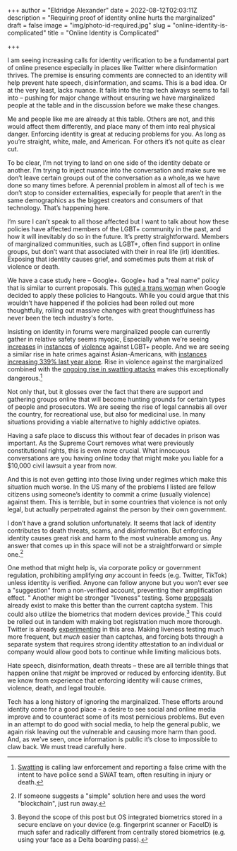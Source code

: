 +++
author = "Eldridge Alexander"
date = 2022-08-12T02:03:11Z
description = "Requiring proof of identity online hurts the marginalized"
draft = false
image = "img/photo-id-required.jpg"
slug = "online-identity-is-complicated"
title = "Online Identity is Complicated"

+++

I am seeing increasing calls for identity verification to be a fundamental part of online presence especially in places like Twitter where disinformation thrives. The premise is ensuring comments are connected to an identity will help prevent hate speech, disinformation, and scams. This is a bad idea. Or at the very least, lacks nuance. It falls into the trap tech always seems to fall into – pushing for major change without ensuring we have marginalized people at the table and in the discussion before we make these changes.

Me and people like me are already at this table. Others are not, and this would affect them differently, and place many of them into real physical danger. Enforcing identity is great at reducing problems for you. As long as you’re straight, white, male, and American. For others it’s not quite as clear cut. 

To be clear, I’m not trying to land on one side of the identity debate or another. I’m trying to inject nuance into the conversation and make sure we don’t leave certain groups out of the conversation as a whole,as we have done so many times before. A perennial problem in almost all of tech is we don’t stop to consider externalities, especially for people that aren’t in the same demographics as the biggest creators and consumers of that technology. That’s happening here. 

I’m sure I can’t speak to all those affected but I want to talk about how these policies have affected members of the LGBT+ community in the past, and how it will inevitably do so in the future. It’s pretty straightforward. Members of marginalized communities, such as LGBT+, often find support in online groups, but don’t want that associated with their in real life (irl) identities. Exposing that identity causes grief, and sometimes puts them at risk of violence or death.

We have a case study here – Google+. Google+ had a "real name" policy that is similar to current proposals. This [outed a trans woman](https://www.theguardian.com/technology/2014/jan/07/google-hangouts-faces-criticism-after-outing-trans-woman) when Google decided to apply these policies to Hangouts. While you could argue that this wouldn’t have happened if the policies had been rolled out more thoughtfully, rolling out massive changes with great thoughtfulness has never been the tech industry's forte. 

Insisting on identity in forums were marginalized people can currently gather in relative safety seems myopic, Especially when we’re seeing [increases](https://www.hrc.org/press-releases/new-fbi-hate-crimes-report-shows-increases-in-anti-lgbtq-attacks) in [instances](https://www.huffpost.com/entry/lgbtq-violence-trump_n_5a625035e4b002283002897b) of [violence](https://ucr.fbi.gov/hate-crime/2018/hate-crime) against LGBT+ people. And we are seeing a similar rise in hate crimes against Asian-Americans, with [instances increasing 339% last year alone](https://www.nbcnews.com/news/asian-america/anti-asian-hate-crimes-increased-339-percent-nationwide-last-year-repo-rcna14282). Rise in violence against the marginalized combined with the [ongoing rise in swatting attacks](https://arstechnica.com/gaming/2015/02/gamer-gets-swatted-while-streaming-before-60000-viewers/) makes this exceptionally dangerous.[^1]

[^1]: [Swatting](https://en.wikipedia.org/wiki/Swatting) is calling law enforcement and reporting a false crime with the intent to have police send a SWAT team, often resulting in injury or death.

Not only that, but it glosses over the fact that there are support and gathering groups online that will become hunting grounds for certain types of people and prosecutors. We are seeing the rise of legal cannabis all over the country, for recreational use, but also for medicinal use. In many situations providing a viable alternative to highly addictive opiates.

Having a safe place to discuss this without fear of decades in prison was important. 
As the Supreme Court removes what were previously constitutional rights, this is even more crucial. What innocuous conversations are you having online today that might make you liable for a $10,000 civil lawsuit a year from now. 

And this is not even getting into those living under regimes which make this situation much worse. In the US many of the problems I listed are fellow citizens using someone’s identity to commit a crime (usually violence) against them. This is terrible, but in some countries that violence is not only legal, but actually perpetrated against the person by their own government. 

I don’t have a grand solution unfortunately. It seems that lack of identity contributes to death threats, scams, and disinformation. But enforcing identity causes great risk and harm to the most vulnerable among us. Any answer that comes up in this space will not be a straightforward or simple one.[^2]

[^2]: If someone suggests a "simple" solution here and uses the word "blockchain", just run away.

One method that might help is, via corporate policy or government regulation, prohibiting amplifying *any* account in feeds (e.g. Twitter, TikTok) unless identity is verified. Anyone can follow anyone but you won’t ever see a "suggestion" from a non-verified account, preventing their amplification effect. 
"
Another might be stronger "liveness" testing. Some [proposals](https://www.theverge.com/2021/5/16/22436395/cloudflare-end-captcha-madness-security-key-cryptographic-attestation-of-personhood) already exist to make this better than the current captcha system. This could also utilize the biometrics that modern devices provide.[^3] This could be rolled out in tandem with making bot registration much more thorough. Twitter is already [experimenting](https://blog.twitter.com/common-thread/en/topics/stories/2021/the-secret-world-of-good-bots) in this area. Making liveness testing much more frequent, but *much* easier than captchas, and forcing bots through a separate system that requires strong identity attestation to an individual or company would allow good bots to continue while limiting malicious bots.
[^3]: Beyond the scope of this post but OS integrated biometrics stored in a secure enclave on your device (e.g. fingerprint scanner or FaceID) is much safer and radically different from centrally stored biometrics (e.g. using your face as a Delta boarding pass).

Hate speech, disinformation, death threats – these are all terrible things that happen online that *might* be improved or reduced by enforcing identity. But we know from experience that enforcing identity will cause crimes, violence, death, and legal trouble.

Tech has a long history of ignoring the marginalized. These efforts around identity come for a good place – a desire to see social and online media improve and to counteract some of its most pernicious problems. But even in an attempt to do good with social media, to help the general public, we again risk leaving out the vulnerable and causing more harm than good. And, as we’ve seen, once information is public it’s close to impossible to claw back. We must tread carefully here.
